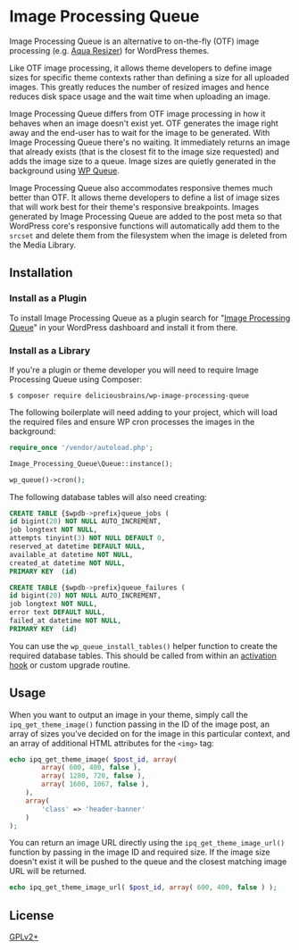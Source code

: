 # Image Processing Queue

Image Processing Queue is an alternative to on-the-fly (OTF) image processing (e.g. [Aqua Resizer](https://github.com/syamilmj/Aqua-Resizer)) for WordPress themes.

Like OTF image processing, it allows theme developers to define image sizes for specific theme contexts rather than defining a size for all uploaded images. This greatly reduces the number of resized images and hence reduces disk space usage and the wait time when uploading an image.

Image Processing Queue differs from OTF image processing in how it behaves when an image doesn't exist yet. OTF generates the image right away and the end-user has to wait for the image to be generated. With Image Processing Queue there's no waiting. It immediately returns an image that already exists (that is the closest fit to the image size requested) and adds the image size to a queue. Image sizes are quietly generated in the background using [WP Queue](https://github.com/A5hleyRich/wp-queue).

Image Processing Queue also accommodates responsive themes much better than OTF. It allows theme developers to define a list of image sizes that will work best for their theme's responsive breakpoints. Images generated by Image Processing Queue are added to the post meta so that WordPress core's responsive functions will automatically add them to the `srcset` and delete them from the filesystem when the image is deleted from the Media Library.

## Installation

### Install as a Plugin

To install Image Processing Queue as a plugin search for "[Image Processing Queue](https://wordpress.org/plugins/image-processing-queue/)" in your WordPress dashboard and install it from there.

### Install as a Library

If you're a plugin or theme developer you will need to require Image Processing Queue using Composer:

```
$ composer require deliciousbrains/wp-image-processing-queue
```

The following boilerplate will need adding to your project, which will load the required files and ensure WP cron processes the images in the background:

```php
require_once '/vendor/autoload.php';

Image_Processing_Queue\Queue::instance();

wp_queue()->cron();
```

The following database tables will also need creating:

```sql
CREATE TABLE {$wpdb->prefix}queue_jobs (
id bigint(20) NOT NULL AUTO_INCREMENT,
job longtext NOT NULL,
attempts tinyint(3) NOT NULL DEFAULT 0,
reserved_at datetime DEFAULT NULL,
available_at datetime NOT NULL,
created_at datetime NOT NULL,
PRIMARY KEY  (id)

CREATE TABLE {$wpdb->prefix}queue_failures (
id bigint(20) NOT NULL AUTO_INCREMENT,
job longtext NOT NULL,
error text DEFAULT NULL,
failed_at datetime NOT NULL,
PRIMARY KEY  (id)
```

You can use the `wp_queue_install_tables()` helper function to create the required database tables. This should be called from within an [activation hook](https://developer.wordpress.org/reference/functions/register_activation_hook/) or custom upgrade routine.

## Usage

When you want to output an image in your theme, simply call the `ipq_get_theme_image()` function passing in the ID of the image post, an array of sizes you've decided on for the image in this particular context, and an array of additional HTML attributes for the `<img>` tag:

```php
echo ipq_get_theme_image( $post_id, array(
        array( 600, 400, false ),
        array( 1280, 720, false ),
        array( 1600, 1067, false ),
    ),
    array(
        'class' => 'header-banner'
    )
);
```

You can return an image URL directly using the `ipq_get_theme_image_url()` function by passing in the image ID and required size. If the image size doesn't exist it will be pushed to the queue and the closest matching image URL will be returned.

```php
echo ipq_get_theme_image_url( $post_id, array( 600, 400, false ) );
```

## License

[GPLv2+](http://www.gnu.org/licenses/gpl-2.0.html)
